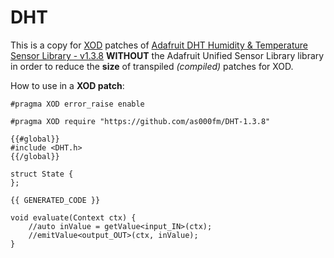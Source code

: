 # DHT
This is a copy for [XOD](https://xod.io/) patches of [Adafruit DHT Humidity & Temperature Sensor Library - v1.3.8](https://github.com/adafruit/DHT-sensor-library) **WITHOUT** the Adafruit Unified Sensor Library library in order to reduce the **size** of transpiled *(compiled)* patches for XOD.

How to use in a **XOD patch**:

````
#pragma XOD error_raise enable

#pragma XOD require "https://github.com/as000fm/DHT-1.3.8"

{{#global}}
#include <DHT.h>
{{/global}}

struct State {
};

{{ GENERATED_CODE }}

void evaluate(Context ctx) {
    //auto inValue = getValue<input_IN>(ctx);
    //emitValue<output_OUT>(ctx, inValue);
}
````
